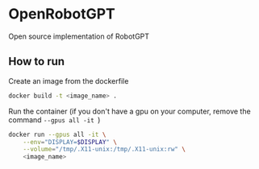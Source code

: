 # OpenRobotGPT
Open source implementation of RobotGPT

## How to run
Create an image from the dockerfile

```bash
docker build -t <image_name> .
```

Run the container (if you don't have a gpu on your computer, remove the command  `--gpus all -it `)
```bash
docker run --gpus all -it \
    --env="DISPLAY=$DISPLAY" \
    --volume="/tmp/.X11-unix:/tmp/.X11-unix:rw" \
    <image_name>
```
